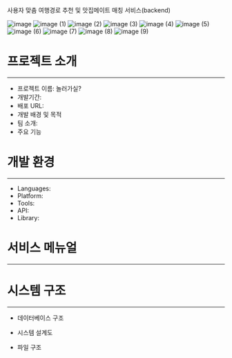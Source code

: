 사용자 맞춤 여행경로 추천 및 맛집메이트 매칭 서비스(backend)

![image](https://github.com/user-attachments/assets/252b2146-6532-4528-87a9-416733576d0d)
![image (1)](https://github.com/user-attachments/assets/2d7a2ac4-8142-4f00-9a04-eb7d1c97c499)
![image (2)](https://github.com/user-attachments/assets/115dadb1-ce68-4a39-a86b-6e953606ad97)
![image (3)](https://github.com/user-attachments/assets/e96e17b9-df6c-4999-ad69-fc066ffd0837)
![image (4)](https://github.com/user-attachments/assets/f6071a6a-e644-4e28-a95e-3dfcfced44b7)
![image (5)](https://github.com/user-attachments/assets/6a571716-8298-46a2-817a-3858709f410a)
![image (6)](https://github.com/user-attachments/assets/954dbc16-fb5a-42a5-b8d6-7c18284babd0)
![image (7)](https://github.com/user-attachments/assets/76cbac91-1143-41ef-9f85-e67e05d71eef)
![image (8)](https://github.com/user-attachments/assets/a8f7c42c-44f8-4d70-af2b-9a767f1dcff3)
![image (9)](https://github.com/user-attachments/assets/69d4a3de-4758-4295-a7ee-8ac9677fdd87)



# 프로젝트 소개
----

+ 프로젝트 이름: 놀러가실?
+ 개발기간:
+ 배포 URL: 
+ 개발 배경 및 목적
+ 팀 소개:
+ 주요 기능

# 개발 환경
----

+ Languages:
+ Platform:
+ Tools:
+ API:
+ Library:

# 서비스 메뉴얼
----


# 시스템 구조
-----
+ 데이터베이스 구조

+ 시스템 설계도

+ 파일 구조

